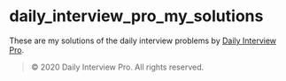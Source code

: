 # daily_interview_pro_my_solutions

These are my solutions of the daily interview problems by [Daily Interview Pro](https://www.techseries.dev/daily). 
> © 2020 Daily Interview Pro. All rights reserved.
